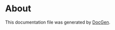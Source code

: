 # About

This documentation file was generated by [DocGen](https://github.com/Duet3D/DuetSoftwareFramework/tree/v3.4-dev/src/DocGen).